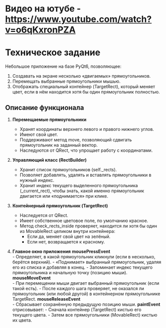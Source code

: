 # Видео на ютубе - https://www.youtube.com/watch?v=o6qKxronPZA
# Техническое задание

Небольшое приложение на базе PyQt6, позволяющее:
1. Создавать на экране несколько «двигаемых» прямоугольников.
2. Перемещать выбранные прямоугольники мышью.
3. Отображать специальный контейнер (TargetRect), который меняет цвет, если в нём находится хотя бы один прямоугольник полностью.

## Описание функционала

1. **Перемещаемые прямоугольники**
   - Хранят координаты верхнего левого и правого нижнего углов.
   - Имеют свой цвет.
   - Поддерживают метод move, позволяющий сдвигать прямоугольник на заданный вектор.
   - Наследуются от QRect, что упрощает работу с координатами.

2. **Управляющий класс (RectBuilder)**
   - Хранит список прямоугольников (self._rects).
   - Позволяет добавлять, удалять и вставлять прямоугольники в нужный индекс.
   - Хранит индекс текущего выделенного прямоугольника (_current_rect), чтобы знать, какой именно прямоугольник двигается или «поднимается» при клике.

3. **Контейнерный прямоугольник (TargetRect)**
   - Наследуется от QRect.
   - Имеет собственное цветовое поле, по умолчанию красное.
   - Метод check_rects_inside проверяет, находится ли хотя бы один из MovableRect целиком внутри контейнера:
     - Если да, меняет свой цвет на зелёный.
     - Если нет, возвращается к красному.

4. **Главное окно приложения**
     **mousePressEvent**  
        - Определяет, в какой прямоугольник кликнули (если в несколько, берётся верхний).
        - «Поднимает» выбранный прямоугольник, удаляя его из списка и добавляя в конец.
        - Запоминает индекс текущего прямоугольника и начальную точку (позицию мыши).
     **mouseMoveEvent**  
        - При перемещении мыши двигает выбранный прямоугольник (если такой есть).
        - После каждого шага проверяет, не оказался ли прямоугольник (или любой другой) в контейнерном прямоугольнике TargetRect.
     **mouseReleaseEvent**  
        - Сбрасывает сохранённую предыдущую позицию мыши.
     **paintEvent** отрисовывает:
        - Сначала контейнер (TargetRect) кистью его текущего цвета.
        - Затем все прямоугольники (MovableRect) кистью их цвета.

